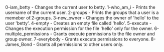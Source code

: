 0-iam_betty - Changes the current user to betty.
1-who_am_i - Prints the username of the current user.
2-groups - Prints the groups that a user is a memeber of.2-groups.
3-new_owner - Changes the owner of 'hello' to the user 'betty'.
4-empty - Creates an empty file called 'hello'.
5-execute - Changes the execution permission for the file 'hello' only for the owner.
6-multiple_permissions - Grants execute permissions to the file owner and group owner.
7-everybody - Grants execute permissions to everyone.
8-James_Bond - Grants all permissions to other users only.
